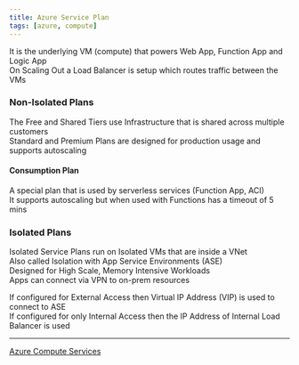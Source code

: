 ```yaml
---
title: Azure Service Plan
tags: [azure, compute]
---
```


It is the underlying VM (compute) that powers Web App, Function App and Logic App  
On Scaling Out a Load Balancer is setup which routes traffic between the VMs  


### Non-Isolated Plans

The Free and Shared Tiers use Infrastructure that is shared across multiple customers    
Standard and Premium Plans are designed for production usage and supports autoscaling

#### Consumption Plan

A special plan that is used by serverless services (Function App, ACI)  
It supports autoscaling but when used with Functions has a timeout of 5 mins 

### Isolated Plans

Isolated Service Plans run on Isolated VMs that are inside a VNet  
Also called Isolation with App Service Environments (ASE)  
Designed for High Scale, Memory Intensive Workloads  
Apps can connect via VPN to on-prem resources  

If configured for External Access then Virtual IP Address (VIP) is used to connect to ASE  
If configured for only Internal Access then the IP Address of Internal Load Balancer is used 

---

[Azure Compute Services](Azure%20Compute%20Services.md)